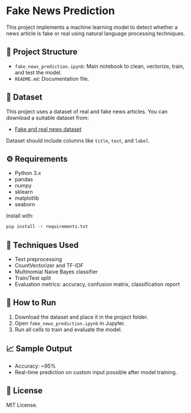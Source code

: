 # Fake News Prediction

This project implements a machine learning model to detect whether a news article is fake or real using natural language processing techniques.

## 📁 Project Structure

- `fake_news_prediction.ipynb`: Main notebook to clean, vectorize, train, and test the model.
- `README.md`: Documentation file.

## 📰 Dataset

This project uses a dataset of real and fake news articles. You can download a suitable dataset from:
- [Fake and real news dataset](https://www.kaggle.com/clmentbisaillon/fake-and-real-news-dataset)

Dataset should include columns like `title`, `text`, and `label`.

## ⚙️ Requirements

- Python 3.x
- pandas
- numpy
- sklearn
- matplotlib
- seaborn

Install with:
```bash
pip install -r requirements.txt
```

## 🧠 Techniques Used

- Text preprocessing
- CountVectorizer and TF-IDF
- Multinomial Naive Bayes classifier
- Train/Test split
- Evaluation metrics: accuracy, confusion matrix, classification report

## 🚀 How to Run

1. Download the dataset and place it in the project folder.
2. Open `fake_news_prediction.ipynb` in Jupyter.
3. Run all cells to train and evaluate the model.

## 📈 Sample Output

- Accuracy: ~95%
- Real-time prediction on custom input possible after model training.

## 📄 License

MIT License.
